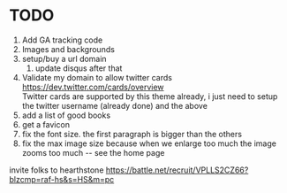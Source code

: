 # TODO

1. Add GA tracking code
1. Images and backgrounds
1. setup/buy a url domain 
    1. update disqus after that
1. Validate my domain to allow twitter cards https://dev.twitter.com/cards/overview    
    Twitter cards are supported by this theme already, i just need to setup the twitter username (already done) and the above
1. add a list of good books
1. get a favicon
1. fix the font size. the first paragraph is bigger than the others
1. fix the max image size because when we enlarge too much the image zooms too much -- see the home page


invite folks to hearthstone
https://battle.net/recruit/VPLLS2CZ66?blzcmp=raf-hs&s=HS&m=pc
